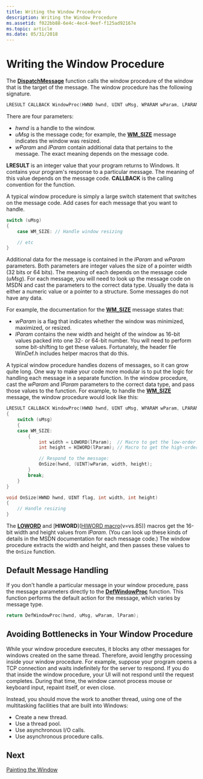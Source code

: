 ```yaml
---
title: Writing the Window Procedure
description: Writing the Window Procedure
ms.assetid: f022bb88-6e4c-4ec4-9eef-f125ad92167e
ms.topic: article
ms.date: 05/31/2018
---
```


# Writing the Window Procedure

The [**DispatchMessage**](/windows/desktop/api/winuser/nf-winuser-dispatchmessage) function calls the window procedure of the window that is the target of the message. The window procedure has the following signature.

```C++
LRESULT CALLBACK WindowProc(HWND hwnd, UINT uMsg, WPARAM wParam, LPARAM lParam);
```

There are four parameters:

- *hwnd* is a handle to the window.
- *uMsg* is the message code; for example, the [**WM\_SIZE**](/windows/desktop/winmsg/wm-size) message indicates the window was resized.
- *wParam* and *lParam* contain additional data that pertains to the message. The exact meaning depends on the message code.

**LRESULT** is an integer value that your program returns to Windows. It contains your program's response to a particular message. The meaning of this value depends on the message code. **CALLBACK** is the calling convention for the function.

A typical window procedure is simply a large switch statement that switches on the message code. Add cases for each message that you want to handle.

```C++
switch (uMsg)
{
    case WM_SIZE: // Handle window resizing

    // etc
}
```

Additional data for the message is contained in the *lParam* and *wParam* parameters. Both parameters are integer values the size of a pointer width (32 bits or 64 bits). The meaning of each depends on the message code (*uMsg*). For each message, you will need to look up the message code on MSDN and cast the parameters to the correct data type. Usually the data is either a numeric value or a pointer to a structure. Some messages do not have any data.

For example, the documentation for the [**WM\_SIZE**](/windows/desktop/winmsg/wm-size) message states that:

- *wParam* is a flag that indicates whether the window was minimized, maximized, or resized.
- *lParam* contains the new width and height of the window as 16-bit values packed into one 32- or 64-bit number. You will need to perform some bit-shifting to get these values. Fortunately, the header file WinDef.h includes helper macros that do this.

A typical window procedure handles dozens of messages, so it can grow quite long. One way to make your code more modular is to put the logic for handling each message in a separate function. In the window procedure, cast the *wParam* and *lParam* parameters to the correct data type, and pass those values to the function. For example, to handle the [**WM\_SIZE**](/windows/desktop/winmsg/wm-size) message, the window procedure would look like this:

```C++
LRESULT CALLBACK WindowProc(HWND hwnd, UINT uMsg, WPARAM wParam, LPARAM lParam)
{
    switch (uMsg)
    {
    case WM_SIZE:
        {
            int width = LOWORD(lParam);  // Macro to get the low-order word.
            int height = HIWORD(lParam); // Macro to get the high-order word.

            // Respond to the message:
            OnSize(hwnd, (UINT)wParam, width, height);
        }
        break;
    }
}

void OnSize(HWND hwnd, UINT flag, int width, int height)
{
    // Handle resizing
}
```

The [**LOWORD**](/previous-versions/windows/desktop/legacy/ms632659(v=vs.85)) and [**HIWORD**]([HIWORD macro](../winmsg/hiword.md)(v=vs.85)) macros get the 16-bit width and height values from *lParam*. (You can look up these kinds of details in the MSDN documentation for each message code.) The window procedure extracts the width and height, and then passes these values to the `OnSize` function.

## Default Message Handling

If you don't handle a particular message in your window procedure, pass the message parameters directly to the [**DefWindowProc**](/windows/desktop/api/winuser/nf-winuser-defwindowproca) function. This function performs the default action for the message, which varies by message type.

```C++
return DefWindowProc(hwnd, uMsg, wParam, lParam);
```

## Avoiding Bottlenecks in Your Window Procedure

While your window procedure executes, it blocks any other messages for windows created on the same thread. Therefore, avoid lengthy processing inside your window procedure. For example, suppose your program opens a TCP connection and waits indefinitely for the server to respond. If you do that inside the window procedure, your UI will not respond until the request completes. During that time, the window cannot process mouse or keyboard input, repaint itself, or even close.

Instead, you should move the work to another thread, using one of the multitasking facilities that are built into Windows:

- Create a new thread.
- Use a thread pool.
- Use asynchronous I/O calls.
- Use asynchronous procedure calls.

## Next

[Painting the Window](painting-the-window.md)
